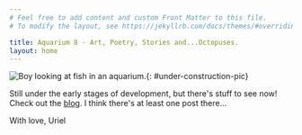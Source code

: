 ```yaml
---
# Feel free to add content and custom Front Matter to this file.
# To modify the layout, see https://jekyllrb.com/docs/themes/#overriding-theme-defaults

title: Aquarium 8 - Art, Poetry, Stories and...Octopuses.
layout: home
---
```


![Boy looking at fish in an aquarium.]({{site.url}}/{{site.images_path}}pexels-rachel-claire-5531413-cropped-small.jpg){: #under-construction-pic}

Still under the early stages of development, but there's stuff to see now! Check out the [blog](\blog). I think there's at least one post there...

<div markdown=1 id='signature-box'>
With love, <span id='signature'>Uriel</span>
</div>
